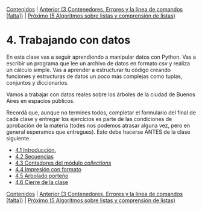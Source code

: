 [Contenidos](../Contenidos.md) \| [Anterior (3 Contenedores, Errores y la linea de comandos [falta])](../03_Contenedores_y_Errores/00_Resumen.md) \| [Próximo (5 Algoritmos sobre listas y comprensión de listas)](../05_Listas/00_Resumen.md)

# 4. Trabajando con datos
En esta clase vas a seguir aprendiendo a manipular datos con Python. Vas a escribir un programa que lee un archivo de datos en formato csv y realiza un cálculo simple. Vas a aprender a estructurar tu código creando funciones y estructuras de datos un poco más complejas como tuplas, conjuntos y diccionarios.

Vamos a trabajar con datos reales sobre los árboles de la ciudad de Buenos Aires en espacios públicos.

Recordá que, aunque no termines todos, completar el formulario del final de cada clase y entregar los ejercicios es parte de las condiciones de aprobación de la materia (todes nos podemos atrasar alguna vez, pero en general esperamos que entregues). Esto debe hacerse ANTES de la clase siguiente. 

* [4.1 Introducción.](01_Introduccion.md)
* [4.2 Secuencias](02_Secuencias.md)
* [4.3 Contadores del módulo _collections_](03_Contadores.md)
* [4.4 Impresión con formato](04_Formato.md)
* [4.5 Arbolado porteño](05_Arboles1.md)
* [4.6 Cierre de la clase](06_Cierre.md)


[Contenidos](../Contenidos.md) \| [Anterior (3 Contenedores, Errores y la linea de comandos [falta])](../03_Contenedores_y_Errores/00_Resumen.md) \| [Próximo (5 Algoritmos sobre listas y comprensión de listas)](../05_Listas/00_Resumen.md)
